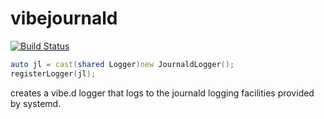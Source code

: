 # vibejournald

[![Build Status](https://travis-ci.org/symmetryinvestments/vibejournald.svg?branch=master)](https://travis-ci.org/symmetryinvestments/vibejournald)

```d
auto jl = cast(shared Logger)new JournaldLogger();
registerLogger(jl);
```

creates a vibe.d logger that logs to the journald logging facilities
provided by systemd.
